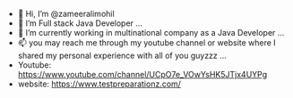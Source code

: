 - 👋 Hi, I’m @zameeralimohil
- 👀 I’m Full stack Java Developer ...
- 🌱 I’m currently working in multinational company as a Java Developer ...
- 📫 you may reach me through my youtube channel or website where I shared my personal experience with all of you guyzzz ...
- Youtube: https://www.youtube.com/channel/UCpO7e_VOwYsHK5JTjx4UYPg
- website: https://www.testpreparationz.com/

<!---
zameeralimohil/zameeralimohil is a ✨ special ✨ repository because its `README.md` (this file) appears on your GitHub profile.
You can click the Preview link to take a look at your changes.
--->
